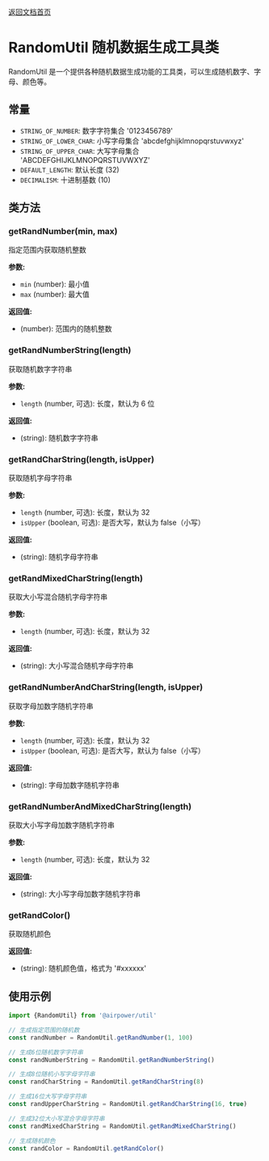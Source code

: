 [返回文档首页](../README.md)

# RandomUtil 随机数据生成工具类

RandomUtil 是一个提供各种随机数据生成功能的工具类，可以生成随机数字、字母、颜色等。

## 常量

- `STRING_OF_NUMBER`: 数字字符集合 '0123456789'
- `STRING_OF_LOWER_CHAR`: 小写字母集合 'abcdefghijklmnopqrstuvwxyz'
- `STRING_OF_UPPER_CHAR`: 大写字母集合 'ABCDEFGHIJKLMNOPQRSTUVWXYZ'
- `DEFAULT_LENGTH`: 默认长度 (32)
- `DECIMALISM`: 十进制基数 (10)

## 类方法

### getRandNumber(min, max)

指定范围内获取随机整数

**参数:**

- `min` (number): 最小值
- `max` (number): 最大值

**返回值:**

- (number): 范围内的随机整数

### getRandNumberString(length)

获取随机数字字符串

**参数:**

- `length` (number, 可选): 长度，默认为 6 位

**返回值:**

- (string): 随机数字字符串

### getRandCharString(length, isUpper)

获取随机字母字符串

**参数:**

- `length` (number, 可选): 长度，默认为 32
- `isUpper` (boolean, 可选): 是否大写，默认为 false（小写）

**返回值:**

- (string): 随机字母字符串

### getRandMixedCharString(length)

获取大小写混合随机字母字符串

**参数:**

- `length` (number, 可选): 长度，默认为 32

**返回值:**

- (string): 大小写混合随机字母字符串

### getRandNumberAndCharString(length, isUpper)

获取字母加数字随机字符串

**参数:**

- `length` (number, 可选): 长度，默认为 32
- `isUpper` (boolean, 可选): 是否大写，默认为 false（小写）

**返回值:**

- (string): 字母加数字随机字符串

### getRandNumberAndMixedCharString(length)

获取大小写字母加数字随机字符串

**参数:**

- `length` (number, 可选): 长度，默认为 32

**返回值:**

- (string): 大小写字母加数字随机字符串

### getRandColor()

获取随机颜色

**返回值:**

- (string): 随机颜色值，格式为 '#xxxxxx'

## 使用示例

```typescript
import {RandomUtil} from '@airpower/util'

// 生成指定范围的随机数
const randNumber = RandomUtil.getRandNumber(1, 100)

// 生成6位随机数字字符串
const randNumberString = RandomUtil.getRandNumberString()

// 生成8位随机小写字母字符串
const randCharString = RandomUtil.getRandCharString(8)

// 生成16位大写字母字符串
const randUpperCharString = RandomUtil.getRandCharString(16, true)

// 生成32位大小写混合字母字符串
const randMixedCharString = RandomUtil.getRandMixedCharString()

// 生成随机颜色
const randColor = RandomUtil.getRandColor()
```
